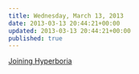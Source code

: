 ```yaml
---
title: Wednesday, March 13, 2013
date: 2013-03-13 20:44:21+00:00
updated: 2013-03-13 20:44:21+00:00
published: true
---
```


[Joining Hyperboria](/joining-hyperboria/)

